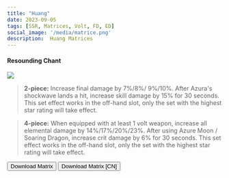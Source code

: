 ```yaml
---
title: "Huang"
date: 2023-09-05
tags: [SSR, Matrices, Volt, FD, ED]
social_image: '/media/matrice.png'
description:  Huang Matrices
---
```

#### Resounding Chant

![](https://telegra.ph/file/25cdb8ade6eecd8365ce6.png)

> **2-piece:** Increase final damage by 7%/8%/ 9%/10%. After Azura's shockwave lands a hit, increase skill damage by 15% for 30 seconds. This set effect works in the off-hand slot, only the set with the highest star rating will take effect.		

> **4-piece:** When equipped with at least 1 volt weapon, increase all elemental damage by 14%/17%/20%/23%. After using Azure Moon / Soaring Dragon, increase crit damage by 6% for 30 seconds. This set effect works in the off-hand slot, only the set with the highest star rating will take effect.		

<button onclick="window.location.href='https://cdn.discordapp.com/attachments/1154065671378972722/1164132339903893595/Huang_Matrix.png';">
      Download Matrix
    </button>



<button onclick="window.location.href='https://cdn.discordapp.com/attachments/1154065671378972722/1164132339459301497/Huang_Matrix_CN.png';">
      Download Matrix [CN]
    </button>